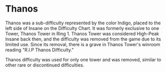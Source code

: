 # Thanos

Thanos was a sub-difficulty represented by the color Indigo, placed to the left side of Insane on the Difficulty Chart. It was formerly exclusive to one Tower, Thanos Tower in Ring 1. Thanos Tower was considered High-Peak Insane back then, and the difficulty was removed from the game due to its limited use. Since its removal, there is a grave in Thanos Tower's winroom reading "R.I.P Thanos Difficulty."

Thanos difficulty was used for only one tower and was removed, similar to other rare or discontinued difficulties.